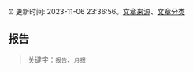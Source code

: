 :alarm_clock: 更新时间: 2023-11-06 23:36:56。[文章来源](/README.md)、[文章分类](/TAGS.md)

## 报告


> 关键字：`报告`、`月报`




